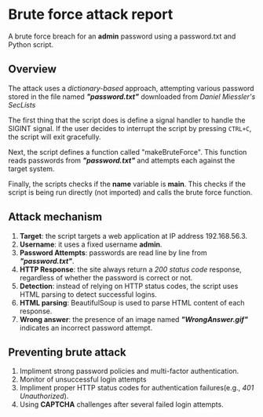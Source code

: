 # Brute force attack report

A brute force breach for an **admin** password using a password.txt
and Python script.

## Overview

The attack uses a _dictionary-based_ approach, attempting various password
stored in the file named **_"password.txt"_** downloaded from _Daniel Miessler's SecLists_

The first thing that the script does is define a signal handler to handle the SIGINT signal. If the user decides to interrupt the script by pressing `CTRL+C`, the script will exit gracefully.

Next, the script defines a function called "makeBruteForce". This function reads passwords from **_"password.txt"_** and attempts each against the target system.

Finally, the scripts checks if the **name** variable is **main**.
This checks if the script is being run directly (not imported) and calls the
brute force function.

## Attack mechanism

1. **Target**: the script targets a web application at IP address 192.168.56.3.
2. **Username**: it uses a fixed username **admin**.
3. **Password Attempts**: passwords are read line by line from **_"password.txt"_**.
4. **HTTP Response**: the site always return a _200 status code_ response, regardless of whether the password is correct or not.
5. **Detection**: instead of relying on HTTP status codes, the script uses HTML
parsing to detect successful logins.
6. **HTML parsing**: BeautifulSoup is used to parse HTML  content of each response.
7. **Wrong answer**: the presence of an image named **_"WrongAnswer.gif"_** indicates an incorrect password attempt.

## Preventing brute attack

1. Impliment strong password policies and multi-factor authentication.
2. Monitor of unsuccessful login attempts
3. Impliment proper HTTP status codes for authentication failures(e.g., _401 Unauthorized_).
4. Using **CAPTCHA** challenges after several failed login attempts.